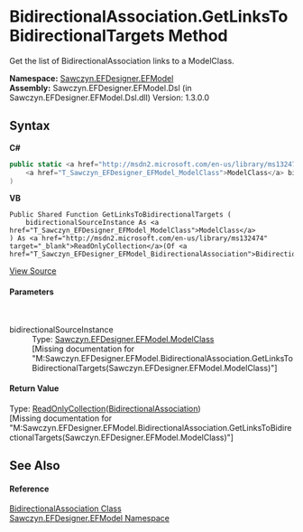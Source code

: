 # BidirectionalAssociation.GetLinksToBidirectionalTargets Method 
 

Get the list of BidirectionalAssociation links to a ModelClass.

**Namespace:**&nbsp;<a href="N_Sawczyn_EFDesigner_EFModel">Sawczyn.EFDesigner.EFModel</a><br />**Assembly:**&nbsp;Sawczyn.EFDesigner.EFModel.Dsl (in Sawczyn.EFDesigner.EFModel.Dsl.dll) Version: 1.3.0.0

## Syntax

**C#**<br />
``` C#
public static <a href="http://msdn2.microsoft.com/en-us/library/ms132474" target="_blank">ReadOnlyCollection</a><<a href="T_Sawczyn_EFDesigner_EFModel_BidirectionalAssociation">BidirectionalAssociation</a>> GetLinksToBidirectionalTargets(
	<a href="T_Sawczyn_EFDesigner_EFModel_ModelClass">ModelClass</a> bidirectionalSourceInstance
)
```

**VB**<br />
``` VB
Public Shared Function GetLinksToBidirectionalTargets ( 
	bidirectionalSourceInstance As <a href="T_Sawczyn_EFDesigner_EFModel_ModelClass">ModelClass</a>
) As <a href="http://msdn2.microsoft.com/en-us/library/ms132474" target="_blank">ReadOnlyCollection</a>(Of <a href="T_Sawczyn_EFDesigner_EFModel_BidirectionalAssociation">BidirectionalAssociation</a>)
```

<a href="https://github.com/msawczyn/EFDesigner/tree/master/src/Dsl/GeneratedCode/DomainRelationships.cs#L3494" title="View the source code">View Source</a><br />

#### Parameters
&nbsp;<dl><dt>bidirectionalSourceInstance</dt><dd>Type: <a href="T_Sawczyn_EFDesigner_EFModel_ModelClass">Sawczyn.EFDesigner.EFModel.ModelClass</a><br />\[Missing <param name="bidirectionalSourceInstance"/> documentation for "M:Sawczyn.EFDesigner.EFModel.BidirectionalAssociation.GetLinksToBidirectionalTargets(Sawczyn.EFDesigner.EFModel.ModelClass)"\]</dd></dl>

#### Return Value
Type: <a href="http://msdn2.microsoft.com/en-us/library/ms132474" target="_blank">ReadOnlyCollection</a>(<a href="T_Sawczyn_EFDesigner_EFModel_BidirectionalAssociation">BidirectionalAssociation</a>)<br />\[Missing <returns> documentation for "M:Sawczyn.EFDesigner.EFModel.BidirectionalAssociation.GetLinksToBidirectionalTargets(Sawczyn.EFDesigner.EFModel.ModelClass)"\]

## See Also


#### Reference
<a href="T_Sawczyn_EFDesigner_EFModel_BidirectionalAssociation">BidirectionalAssociation Class</a><br /><a href="N_Sawczyn_EFDesigner_EFModel">Sawczyn.EFDesigner.EFModel Namespace</a><br />